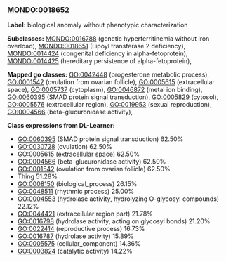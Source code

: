 
### [MONDO:0018652](http://purl.obolibrary.org/obo/MONDO_0018652)
**Label:** biological anomaly without phenotypic characterization

**Subclasses:** [MONDO:0016788](http://purl.obolibrary.org/obo/MONDO_0016788) (genetic hyperferritinemia without iron overload), [MONDO:0018651](http://purl.obolibrary.org/obo/MONDO_0018651) (Lipoyl transferase 2 deficiency), [MONDO:0014424](http://purl.obolibrary.org/obo/MONDO_0014424) (congenital deficiency in alpha-fetoprotein), [MONDO:0014425](http://purl.obolibrary.org/obo/MONDO_0014425) (hereditary persistence of alpha-fetoprotein), 

**Mapped go classes:** [GO:0042448](http://purl.obolibrary.org/obo/GO_0042448) (progesterone metabolic process), [GO:0001542](http://purl.obolibrary.org/obo/GO_0001542) (ovulation from ovarian follicle), [GO:0005615](http://purl.obolibrary.org/obo/GO_0005615) (extracellular space), [GO:0005737](http://purl.obolibrary.org/obo/GO_0005737) (cytoplasm), [GO:0046872](http://purl.obolibrary.org/obo/GO_0046872) (metal ion binding), [GO:0060395](http://purl.obolibrary.org/obo/GO_0060395) (SMAD protein signal transduction), [GO:0005829](http://purl.obolibrary.org/obo/GO_0005829) (cytosol), [GO:0005576](http://purl.obolibrary.org/obo/GO_0005576) (extracellular region), [GO:0019953](http://purl.obolibrary.org/obo/GO_0019953) (sexual reproduction), [GO:0004566](http://purl.obolibrary.org/obo/GO_0004566) (beta-glucuronidase activity), 

**Class expressions from DL-Learner:**

- [GO:0060395](http://purl.obolibrary.org/obo/GO_0060395) (SMAD protein signal transduction) 62.50%
- [GO:0030728](http://purl.obolibrary.org/obo/GO_0030728) (ovulation) 62.50%
- [GO:0005615](http://purl.obolibrary.org/obo/GO_0005615) (extracellular space) 62.50%
- [GO:0004566](http://purl.obolibrary.org/obo/GO_0004566) (beta-glucuronidase activity) 62.50%
- [GO:0001542](http://purl.obolibrary.org/obo/GO_0001542) (ovulation from ovarian follicle) 62.50%
- Thing 51.28%
- [GO:0008150](http://purl.obolibrary.org/obo/GO_0008150) (biological_process) 26.15%
- [GO:0048511](http://purl.obolibrary.org/obo/GO_0048511) (rhythmic process) 25.00%
- [GO:0004553](http://purl.obolibrary.org/obo/GO_0004553) (hydrolase activity, hydrolyzing O-glycosyl compounds) 22.12%
- [GO:0044421](http://purl.obolibrary.org/obo/GO_0044421) (extracellular region part) 21.78%
- [GO:0016798](http://purl.obolibrary.org/obo/GO_0016798) (hydrolase activity, acting on glycosyl bonds) 21.20%
- [GO:0022414](http://purl.obolibrary.org/obo/GO_0022414) (reproductive process) 16.73%
- [GO:0016787](http://purl.obolibrary.org/obo/GO_0016787) (hydrolase activity) 15.89%
- [GO:0005575](http://purl.obolibrary.org/obo/GO_0005575) (cellular_component) 14.36%
- [GO:0003824](http://purl.obolibrary.org/obo/GO_0003824) (catalytic activity) 14.22%


